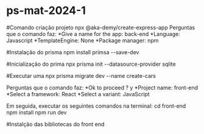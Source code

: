 # ps-mat-2024-1
#Comando criação projeto
npx @aka-demy/create-express-app
Perguntas que o comando faz:
*Give a name for the app: back-end
*Language: Javascript
*TemplateEngine: None
*Package manager: npm

#Instalação do prisma 
npm install primsa --save-dev

#Inicialização do prima
npx prisma init --datasource-provider sqlite

#Executar uma npx prisma migrate dev --name create-cars

Perguntas que o comando faz:
*Ok to proceed ? y
*Project name: front-end
*Select a framework: React
*Select a variant: JavaScript

Em seguida, executar os seguintes comandos na terminal:
cd front-end
npm install
npm run dev

#Instalção das bibliotecas do front end